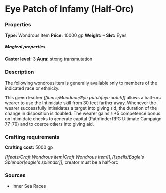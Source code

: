 ﻿---
Title: "Eye Patch of Infamy (Half-Orc)"
Type: "Wondrous Item"
Price: "10000 gp"
Weight: "–"
Slot: "Eyes"
Caster level: "3"
Aura: "strong transmutation"
Description: |
  "The following wondrous item is generally available only to members of the indicated race or ethnicity.
  This green leather eye patch allows a half-orc wearer to use the Intimidate skill from 30 feet farther away. Whenever the wearer successfully intimidates a target into giving aid, the duration of the change in disposition is doubled. The wearer gains a +5 competence bonus on Intimidate checks to generate capital (_Pathfinder RPG Ultimate Campaign_ 77–79) and to coerce others into giving aid."
Crafting cost: "5000 gp"
Sources: "['Inner Sea Races']"
---

# Eye Patch of Infamy (Half-Orc)

### Properties

**Type:** Wondrous Item **Price:** 10000 gp **Weight:** – **Slot:** Eyes

##### Magical properties

**Caster level:** 3 **Aura:** strong transmutation

### Description

The following wondrous item is generally available only to members of the indicated race or ethnicity.

This green leather _[[items/Mundane/Eye patch|eye patch]]_ allows a half-orc wearer to use the Intimidate skill from 30 feet farther away. Whenever the wearer successfully intimidates a target into giving aid, the duration of the change in disposition is doubled. The wearer gains a +5 competence bonus on Intimidate checks to generate capital (Pathfinder RPG Ultimate Campaign 77–79) and to coerce others into giving aid.

### Crafting requirements

**Crafting cost:** 5000 gp

_[[feats/Craft Wondrous Item|Craft Wondrous Item]]_, _[[spells/Eagle's Splendor|eagle's splendor]]_, creator must be a half-orc

### Sources

* Inner Sea Races